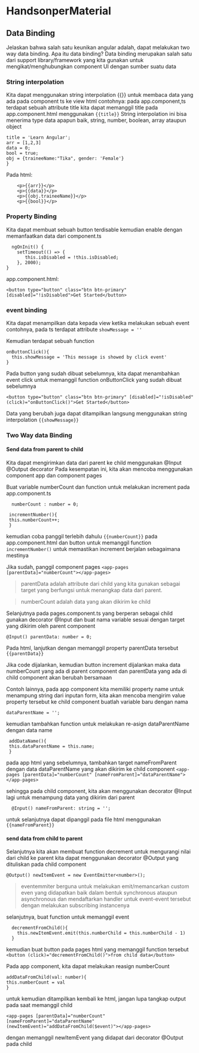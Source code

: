 # HandsonperMaterial

## Data Binding

Jelaskan bahwa salah satu keunikan angular adalah, dapat melakukan two way data binding.
Apa itu data binding? Data binding merupakan salah satu dari support library/framework yang kita gunakan untuk mengikat/menghubungkan component UI dengan sumber  suatu data

### String interpolation

Kita dapat menggunakan string interpolation {{}} untuk membaca data yang ada pada component ts ke view html
contohnya: pada app.component,ts terdapat sebuah attribute title
kita dapat memanggil title pada app.component.html menggunakan `{{title}}`
String interpolation ini bisa menerima type data apapun baik, string, number, boolean, array ataupun object

  ```export class AppComponent {
  title = 'Learn Angular';
  arr = [1,2,3]
  data = 0;
  bool = true;
  obj = {traineeName:"Tika", gender: 'Female'}
  } 
  ```

Pada html:
```<h1 class="text-center">{{title}}</h1>
    <p>{{arr}}</p>
    <p>{{data}}</p>
    <p>{{obj.traineeName}}</p>
    <p>{{bool}}</p>
```

### Property Binding

Kita dapat membuat sebuah button terdisable kemudian enable dengan memanfaatkan data dari component.ts

```app.component.ts:
  ngOnInit() {
    setTimeout(() => {
       this.isDisabled = !this.isDisabled;
    }, 2000);
}
```

app.component.html:

`<button type="button" class="btn btn-primary" [disabled]="!isDisabled">Get Started</button> `

### event binding

Kita dapat menampilkan data kepada view ketika melakukan sebuah event
contohnya, pada ts terdapat attribute
` showMessage = '' `

Kemudian terdapat sebuah function

``` 
onButtonClick(){
  this.showMessage = 'This message is showed by click event'
}

```

Pada button yang sudah dibuat sebelumnya, kita dapat menambahkan event click untuk memanggil function onButtonClick yang sudah dibuat sebelumnya

`<button type="button" class="btn btn-primary"
[disabled]="!isDisabled" (click)="onButtonClick()">Get Started</button> `

Data yang berubah juga dapat ditampilkan langsung menggunakan string interpolation
`{{showMessage}}`

### Two Way data Binding

#### Send data from parent to child

Kita dapat mengirimkan data dari parent ke child menggunakan @Input @Output decorator
Pada kesempatan ini, kita akan mencoba menggunakan component app dan component pages

Buat variable numberCount dan function untuk melakukan increment pada app.component.ts

```
  numberCount : number = 0;

 incrementNumber(){
 this.numberCount++;
 }
```

kemudian coba panggil terlebih dahulu `{{numberCount}}` pada app.component.html dan button untuk memanggil function `incrementNumber()` untuk memastikan increment berjalan sebagaimana mestinya

Jika sudah, panggil component pages
`<app-pages [parentData]="numberCount"></app-pages>`
> parentData adalah attribute dari child yang kita gunakan sebagai target yang berfungsi untuk menangkap data dari parent.

> numberCount adalah data yang akan dikirim ke child

Selanjutnya pada pages.component.ts yang berperan sebagai child
gunakan decorator @Input dan buat nama variable sesuai dengan target yang dikirim  oleh parent component
``` 
@Input() parentData: number = 0;
```

Pada html, lanjutkan dengan memanggil property parentData tersebut `{{parentData}}`

Jika code dijalankan, kemudian button increment dijalankan maka data numberCount yang ada di parent component dan parentData yang ada di child component akan berubah bersamaan

Contoh lainnya, pada app component kita memiliki property name untuk menampung string dari inputan form, kita akan mencoba mengirim value property tersebut ke child component
buatlah variable baru dengan nama
``` 
dataParentName = '';
```

kemudian tambahkan function untuk melakukan re-asign dataParentName dengan data name
```
 addDataName(){
 this.dataParentName = this.name;
 }
```

pada app html yang sebelumnya, tambahkan target nameFromParent dengan data dataParentName yang akan dikirim ke child component
`<app-pages [parentData]="numberCount" [nameFromParent]="dataParentName"></app-pages>`  

sehingga pada child component, kita akan menggunakan decorator @Input lagi untuk menampung data yang dikirim dari parent
```
  @Input() nameFromParent: string = '';
```
untuk selanjutnya dapat dipanggil pada file html menggunakan `{{nameFromParent}}`


#### send data from child to parent

Selanjutnya kita akan membuat function decrement untuk mengurangi nilai dari child ke parent kita dapat menggunakan decorator @Output yang dituliskan pada child component

```   
@Output() newItemEvent = new EventEmitter<number>();
```
> eventemmiter berguna untuk melakukan emit/memancarkan custom even yang didapatkan baik dalam bentuk synchronous ataupun asynchronous dan mendaftarkan handler untuk event-event tersebut dengan melakukan subscribing instancenya

selanjutnya, buat function untuk memanggil event
```
  decrementFromChild(){
    this.newItemEvent.emit(this.numberChild = this.numberChild - 1)
  }
```

kemudian buat button pada pages html yang memanggil function tersebut
  `<button (click)="decrementFromChild()">from child data</button>`

Pada app component, kita dapat melakukan reasign numberCount
```
addDataFromChild(val: number){
this.numberCount = val
}
```

untuk kemudian ditampilkan kembali ke html, jangan lupa tangkap output pada saat memanggil child

`
<app-pages [parentData]="numberCount" [nameFromParent]="dataParentName" (newItemEvent)="addDataFromChild($event)"></app-pages>
`

dengan memanggil newItemEvent yang didapat dari decorator @Output pada child
